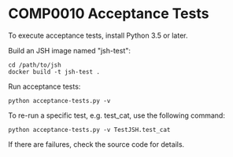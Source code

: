 # COMP0010 Acceptance Tests #

To execute acceptance tests, install Python 3.5 or later.

Build an JSH image named "jsh-test":

    cd /path/to/jsh
    docker build -t jsh-test .

Run acceptance tests:

    python acceptance-tests.py -v

To re-run a specific test, e.g. test_cat, use the following command:

    python acceptance-tests.py -v TestJSH.test_cat

If there are failures, check the source code for details.